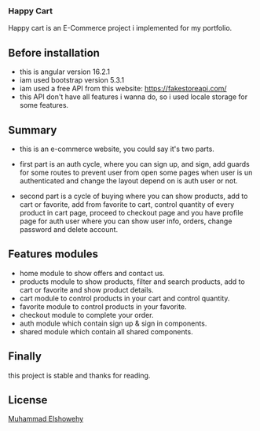 ### Happy Cart

Happy cart is an E-Commerce project i implemented for my portfolio. 

## Before installation

- this is angular version 16.2.1
- iam used bootstrap version 5.3.1
- iam used a free API from this website: https://fakestoreapi.com/
- this API don't have all features i wanna do, so i used locale storage for some features.

## Summary

- this is an e-commerce website, you could say it's two parts.

- first part is an auth cycle, where you can sign up, and sign, add guards for some routes to prevent user from open some pages when user is un authenticated and change the layout depend on is auth user or not.  

- second part is a cycle of buying where you can show products, add to cart or favorite, add from favorite to cart, control quantity of every product in cart page, proceed to checkout page and you have profile page for auth user where you can show user info, orders, change password and delete account.

## Features modules

- home module to show offers and contact us.
- products module to show products, filter and search products, add to cart or favorite and show  product details.
- cart module to control products in your cart and control quantity.
- favorite module to control products in your favorite.
- checkout module to complete your order.
- auth module which contain sign up & sign in components.
- shared module which contain all shared components.

## Finally 

this project is stable and thanks for reading.

## License

[Muhammad Elshowehy](https://www.linkedin.com/in/muhammad-gamal-elshowehy-972b72224/)
